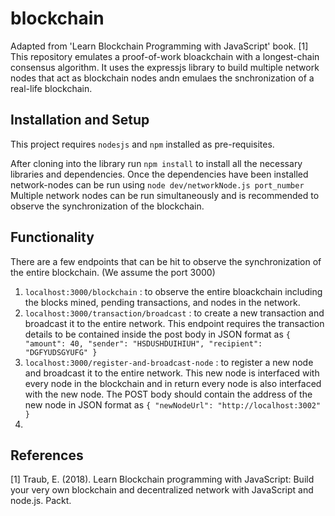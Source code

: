 # blockchain
Adapted from 'Learn Blockchain Programming with JavaScript' book. [1] This repository emulates a proof-of-work bloackchain with a longest-chain consensus algorithm. It uses the expressjs library to build multiple network nodes that act as blockchain nodes andn emulaes the snchronization of a real-life blockchain. 

## Installation and Setup
This project requires `nodesjs` and `npm` installed as pre-requisites. 

After cloning into the library run `npm install` to install all the necessary libraries and dependencies. 
Once the dependencies have been installed network-nodes can be run using 
`node dev/networkNode.js port_number` 
Multiple network nodes can be run simultaneously and is recommended to observe the synchronization of the blockchain.

## Functionality
There are a few endpoints that can be hit to observe the synchronization of the entire blockchain. (We assume the port 3000)

1) `localhost:3000/blockchain` : to observe the entire bloackchain including the blocks mined, pending transactions, and nodes in the network. 
2) `localhost:3000/transaction/broadcast` : to create a new transaction and broadcast it to the entire network. 
   This endpoint requires the transaction details to be contained inside the post body in JSON format as `
    {
    "amount": 40,
    "sender": "HSDUSHDUIHIUH",
    "recipient": "DGFYUDSGYUFG"
    }
   `
3) `localhost:3000/register-and-broadcast-node` : to register a new node and broadcast it to the entire network. This new node is interfaced with every node in the blockchain and in return every node is also interfaced with the new node. The POST body should contain the address of the new node in JSON format as `{
    "newNodeUrl": "http://localhost:3002"
}`
4) 


## References 
[1] Traub, E. (2018). Learn Blockchain programming with JavaScript: Build your very own blockchain and decentralized network with JavaScript and node.js. Packt. 
